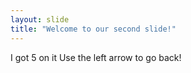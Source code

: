 ```yaml
---
layout: slide
title: "Welcome to our second slide!"
---
```

I got 5 on it
Use the left arrow to go back!
